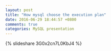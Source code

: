 ```yaml
---
layout: post
title: "How mysql choose the execution plan"
date: 2016-06-29 18:44:57 +0800
comments: true
categories: MySQL presentation 
---
```

{% slideshare 3G0x2cn7L0KbJ4 %}
